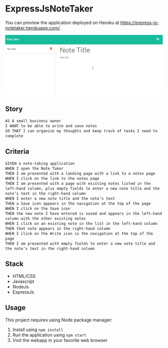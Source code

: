 # ExpressJsNoteTaker

You can preview the application deployed on Heroku at https://express-js-notetaker.herokuapp.com/.

![preview](assets\animation.gif)

## Story
```
AS A small business owner
I WANT to be able to write and save notes
SO THAT I can organize my thoughts and keep track of tasks I need to complete
```

## Criteria
```
GIVEN a note-taking application
WHEN I open the Note Taker
THEN I am presented with a landing page with a link to a notes page
WHEN I click on the link to the notes page
THEN I am presented with a page with existing notes listed in the left-hand column, plus empty fields to enter a new note title and the note’s text in the right-hand column
WHEN I enter a new note title and the note’s text
THEN a Save icon appears in the navigation at the top of the page
WHEN I click on the Save icon
THEN the new note I have entered is saved and appears in the left-hand column with the other existing notes
WHEN I click on an existing note in the list in the left-hand column
THEN that note appears in the right-hand column
WHEN I click on the Write icon in the navigation at the top of the page
THEN I am presented with empty fields to enter a new note title and the note’s text in the right-hand column
```

## Stack

* HTML/CSS
* Javascript
* NodeJs
* ExpressJs

## Usage
This project requires using Node package manager:
1. Install using `npm install`
2. Run the application using `npm start`
3. Visit the webapp in your favorite web browser